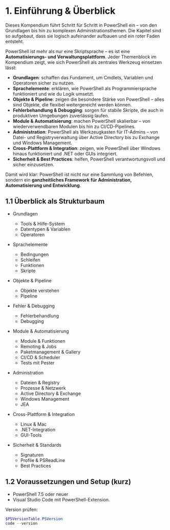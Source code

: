 # 1. Einführung & Überblick

Dieses Kompendium führt Schritt für Schritt in PowerShell ein – von den Grundlagen bis hin zu komplexen Administrationsthemen. Die Kapitel sind so aufgebaut, dass sie logisch aufeinander aufbauen und ein roter Faden entsteht.

PowerShell ist mehr als nur eine Skriptsprache – es ist eine **Automatisierungs- und Verwaltungsplattform**. Jeder Themenblock im Kompendium zeigt, wie sich PowerShell als zentrales Werkzeug einsetzen lässt:

- **Grundlagen**: schaffen das Fundament, um Cmdlets, Variablen und Operatoren sicher zu nutzen.
- **Sprachelemente**: erklären, wie PowerShell als Programmiersprache funktioniert und wie du Logik umsetzt.
- **Objekte & Pipeline**: zeigen die besondere Stärke von PowerShell – alles sind Objekte, die flexibel weitergereicht werden können.
- **Fehlerbehandlung & Debugging**: sorgen für stabile Skripte, die auch in produktiven Umgebungen zuverlässig laufen.
- **Module & Automatisierung**: machen PowerShell skalierbar – von wiederverwendbaren Modulen bis hin zu CI/CD-Pipelines.
- **Administration**: PowerShell als Werkzeugkasten für IT-Admins – von Datei- und Registryverwaltung über Active Directory bis zu Exchange und Windows Management.
- **Cross-Plattform & Integration**: zeigen, wie PowerShell über Windows hinaus funktioniert und .NET oder GUIs integriert.
- **Sicherheit & Best Practices**: helfen, PowerShell verantwortungsvoll und sicher einzusetzen.

Damit wird klar: PowerShell ist nicht nur eine Sammlung von Befehlen, sondern ein **ganzheitliches Framework für Administration, Automatisierung und Entwicklung**.

## 1.1 Überblick als Strukturbaum

- Grundlagen
  - Tools & Hilfe-System
  - Datentypen & Variablen
  - Operatoren

- Sprachelemente
  - Bedingungen
  - Schleifen
  - Funktionen
  - Skripte

- Objekte & Pipeline
  - Objekte verstehen
  - Pipeline

- Fehler & Debugging
  - Fehlerbehandlung
  - Debugging

- Module & Automatisierung
  - Module & Funktionen
  - Remoting & Jobs
  - Paketmanagement & Gallery
  - CI/CD & Scheduler
  - Tests mit Pester

- Administration
  - Dateien & Registry
  - Prozesse & Netzwerk
  - Active Directory & Exchange
  - Windows Management
  - JEA

- Cross-Plattform & Integration
  - Linux & Mac
  - .NET-Integration
  - GUI-Tools

- Sicherheit & Standards
  - Signaturen
  - Profile & PSReadLine
  - Best Practices

## 1.2 Voraussetzungen und Setup (kurz)

- PowerShell 7.5 oder neuer
- Visual Studio Code mit PowerShell-Extension.

Version prüfen:

```powershell
$PSVersionTable.PSVersion
code --version
```
